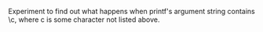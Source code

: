 Experiment to find out what happens when printf's argument string contains \c, where c is some character not listed above.
